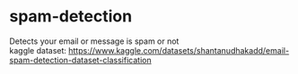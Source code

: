 # spam-detection
Detects your email or message is spam or not <br>
kaggle dataset: https://www.kaggle.com/datasets/shantanudhakadd/email-spam-detection-dataset-classification

